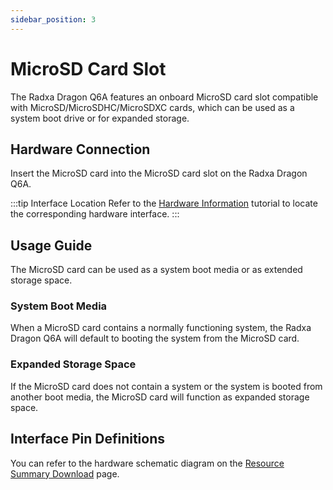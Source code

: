 ```yaml
---
sidebar_position: 3
---
```


# MicroSD Card Slot

The Radxa Dragon Q6A features an onboard MicroSD card slot compatible with MicroSD/MicroSDHC/MicroSDXC cards, which can be used as a system boot drive or for expanded storage.

## Hardware Connection

Insert the MicroSD card into the MicroSD card slot on the Radxa Dragon Q6A.

:::tip Interface Location
Refer to the [Hardware Information](./hardware_info) tutorial to locate the corresponding hardware interface.
:::

## Usage Guide

The MicroSD card can be used as a system boot media or as extended storage space.

### System Boot Media

When a MicroSD card contains a normally functioning system, the Radxa Dragon Q6A will default to booting the system from the MicroSD card.

### Expanded Storage Space

If the MicroSD card does not contain a system or the system is booted from another boot media, the MicroSD card will function as expanded storage space.

## Interface Pin Definitions

You can refer to the hardware schematic diagram on the [Resource Summary Download](../download) page.
